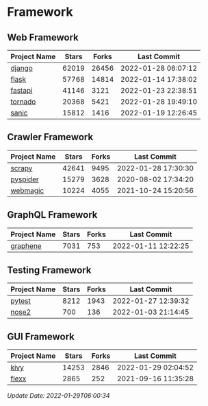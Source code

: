 # Framework

## Web Framework
| Project Name | Stars | Forks | Last Commit |
| ------------ | ----- | ----- | ----------- |
| [django](https://github.com/django/django) | 62019 | 26456 | 2022-01-28 06:07:12 |
| [flask](https://github.com/pallets/flask) | 57768 | 14814 | 2022-01-14 17:38:02 |
| [fastapi](https://github.com/tiangolo/fastapi) | 41146 | 3121 | 2022-01-23 22:38:51 |
| [tornado](https://github.com/tornadoweb/tornado) | 20368 | 5421 | 2022-01-28 19:49:10 |
| [sanic](https://github.com/sanic-org/sanic) | 15812 | 1416 | 2022-01-19 12:26:45 |

## Crawler Framework
| Project Name | Stars | Forks | Last Commit |
| ------------ | ----- | ----- | ----------- |
| [scrapy](https://github.com/scrapy/scrapy) | 42641 | 9495 | 2022-01-28 17:30:30 |
| [pyspider](https://github.com/binux/pyspider) | 15279 | 3628 | 2020-08-02 17:34:20 |
| [webmagic](https://github.com/code4craft/webmagic) | 10224 | 4055 | 2021-10-24 15:20:56 |

## GraphQL Framework
| Project Name | Stars | Forks | Last Commit |
| ------------ | ----- | ----- | ----------- |
| [graphene](https://github.com/graphql-python/graphene) | 7031 | 753 | 2022-01-11 12:22:25 |

## Testing Framework
| Project Name | Stars | Forks | Last Commit |
| ------------ | ----- | ----- | ----------- |
| [pytest](https://github.com/pytest-dev/pytest) | 8212 | 1943 | 2022-01-27 12:39:32 |
| [nose2](https://github.com/nose-devs/nose2) | 700 | 136 | 2022-01-03 21:14:45 |

## GUI Framework
| Project Name | Stars | Forks | Last Commit |
| ------------ | ----- | ----- | ----------- |
| [kivy](https://github.com/kivy/kivy) | 14253 | 2846 | 2022-01-29 02:04:52 |
| [flexx](https://github.com/flexxui/flexx) | 2865 | 252 | 2021-09-16 11:35:28 |

*Update Date: 2022-01-29T06:00:34*